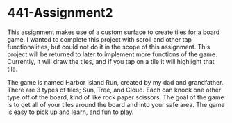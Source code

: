 # 441-Assignment2

This assignment makes use of a custom surface to create tiles for a board game. I wanted to complete this project with scroll and other tap functionalities, but could not do it in the scope of this assignment. This project will be returned to later to implement more functions of the game. Currently, it will draw the tiles, and if you tap on a tile it will highlight that tile.

The game is named Harbor Island Run, created by my dad and grandfather. There are 3 types of tiles; Sun, Tree, and Cloud. Each can knock one other type off of the board, kind of like rock paper scissors. The goal of the game is to get all of your tiles around the board and into your safe area. The game is easy to pick up and learn, and fun to play.